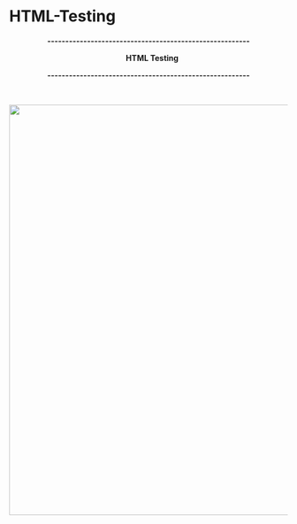 # HTML-Testing

<p style="text-align: center;"><strong>--------------------------------------------------------</strong></p>
<p style="text-align: center;"><strong>&nbsp; &nbsp; HTML Testing</strong></p>
<p style="text-align: center;"><strong>--------------------------------------------------------</strong></p>
<p style="text-align: center;">&nbsp;</p>
<p style="text-align: center;"><strong><img src="https://miro.medium.com/max/3118/1*iwPLQjyFYRTVeQ2cb4S9rA.png" alt="" width="1262" height="742" /></strong></p>
